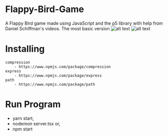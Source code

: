 # Flappy-Bird-Game

A Flappy Bird game made using JavaScript and the p5 library with help from 
Daniel Schiffman's videos. The most basic version 
![alt text](https://d.newsweek.com/en/full/228672/24-flappybird.jpg)
![alt text](https://psmag.com/.image/t_share/MTI3NTgyMjIwOTYwNjM1MzU4/flappy-bird.jpg)

# Installing
    compression
        - https://www.npmjs.com/package/compression
    express 
        - https://www.npmjs.com/package/express
    path
        - https://www.npmjs.com/package/path

# Run Program
- yarn start,
- nodemon server.tsx or,
- npm start
